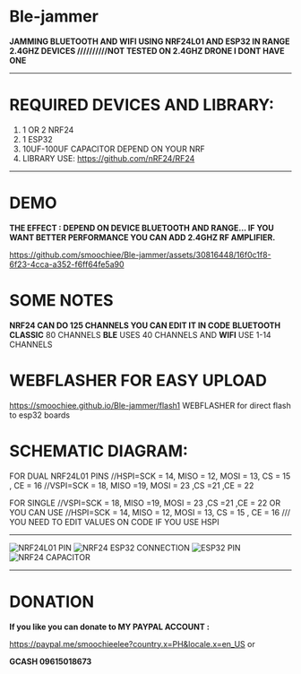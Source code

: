 

# Ble-jammer 
**JAMMING BLUETOOTH AND WIFI USING NRF24L01 AND ESP32 IN RANGE 
2.4GHZ DEVICES //////////NOT TESTED ON 2.4GHZ DRONE I DONT HAVE ONE**



---
# REQUIRED DEVICES AND LIBRARY:
1. 1 OR 2 NRF24
2. 1 ESP32
3. 10UF-100UF CAPACITOR DEPEND ON YOUR NRF
4. LIBRARY USE: https://github.com/nRF24/RF24
---

# DEMO

**THE EFFECT : DEPEND ON DEVICE BLUETOOTH AND RANGE...
IF YOU WANT BETTER PERFORMANCE YOU CAN ADD 2.4GHZ RF AMPLIFIER.**

https://github.com/smoochiee/Ble-jammer/assets/30816448/16f0c1f8-6f23-4cca-a352-f6ff64fe5a90




# SOME NOTES
**NRF24 CAN DO 125 CHANNELS YOU CAN EDIT IT IN CODE**
**BLUETOOTH CLASSIC** 80 CHANNELS
**BLE** USES 40 CHANNELS
AND
**WIFI** USE 1-14 CHANNELS 







# WEBFLASHER FOR EASY UPLOAD
https://smoochiee.github.io/Ble-jammer/flash1
WEBFLASHER for direct flash to esp32 boards







# SCHEMATIC DIAGRAM:
FOR DUAL NRF24L01 PINS
//HSPI=SCK = 14, MISO = 12, MOSI = 13, CS = 15 , CE = 16
//VSPI=SCK = 18, MISO =19, MOSI = 23 ,CS =21 ,CE = 22

FOR SINGLE 
 //VSPI=SCK = 18, MISO =19, MOSI = 23 ,CS =21 ,CE = 22
 OR YOU CAN USE 
 //HSPI=SCK = 14, MISO = 12, MOSI = 13, CS = 15 , CE = 16 /// YOU NEED TO EDIT VALUES ON CODE IF YOU USE HSPI

---
![NRF24L01 PIN](https://github.com/smoochiee/Ble-jammer/assets/30816448/e41779d4-565a-4044-9b88-c0acbea0e93e)
![NRF24 ESP32 CONNECTION](https://github.com/smoochiee/Ble-jammer/assets/30816448/c91b6a59-aeb8-4a0b-a8df-8f3030d4506d)
![ESP32 PIN](https://github.com/smoochiee/Ble-jammer/assets/30816448/56cecea4-67da-4e5a-b540-1eb2b53da43b)
![NRF24 CAPACITOR](https://github.com/smoochiee/Ble-jammer/assets/30816448/bf24b643-7b70-4d73-962a-38fa0bffe30f)


---

# DONATION
**If you like you can donate to MY PAYPAL ACCOUNT :**


https://paypal.me/smoochieelee?country.x=PH&locale.x=en_US
or

**GCASH
09615018673**
